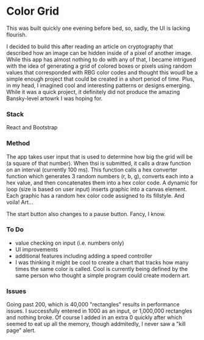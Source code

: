 # Color Grid

This was built quickly one evening before bed, so, sadly, the UI is lacking flourish.

I decided to build this after reading an article on cryptography that described how an image can be hidden inside of a pixel of another image. While this app has almost nothing to do with any of that, I became intrigued with the idea of generating a grid of colored boxes or pixels using random values that corresponded with RBG color codes and thought this woudl be a simple enough project that could be created in a short period of time. Plus, in my head, I imagined cool and interesting patterns or designs emerging. While it was a quick project, it definitely did not produce the amazing Bansky-level artowrk I was hoping for.


### Stack
React and Bootstrap

### Method
The app takes user input that is used to determine how big the grid will be (a square of that number). When thsi is submitted, it calls a draw function on an interval (currently 100 ms). This function calls a hex converter function which generates 3 random numbers (r, b, g), converts each into a hex value, and then concatenates them into a hex color code. A dynamic for loop (size is based on user input) inserts graphic into a canvas element. Each graphic has a random hex color code assigned to its fillstyle. And voila! Art...

The start button also changes to a pause button. Fancy, I know.


### To Do
- value checking on input (i.e. numbers only)
- UI improvements
- additional features including adding a speed controller
- I was thinking it might be cool to create a chart that tracks how many times the same color is called. Cool is currently being defined by the same person who thought a simple program could create modern art.

### Issues
Going past 200, which is 40,000 "rectangles" results in performance issues. I successfully entered in 1000 as an input, or 1,000,000 rectangles and nothing broke. Of course I added in an extra 0 quickly after which seemed to eat up all the memory, though addmitedly, I never saw a "kill page" alert.
